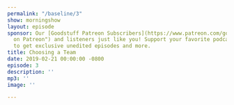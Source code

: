 ```yaml
---
permalink: "/baseline/3"
show: morningshow
layout: episode
sponsor: Our [Goodstuff Patreon Subscribers](https://www.patreon.com/goodstuff "Goodstuff
  on Patreon") and listeners just like you! Support your favorite podcasts directly
  to get exclusive unedited episodes and more.
title: Choosing a Team
date: 2019-02-21 00:00:00 -0800
episode: 3
description: ''
mp3: ''
image: ''

---
```

